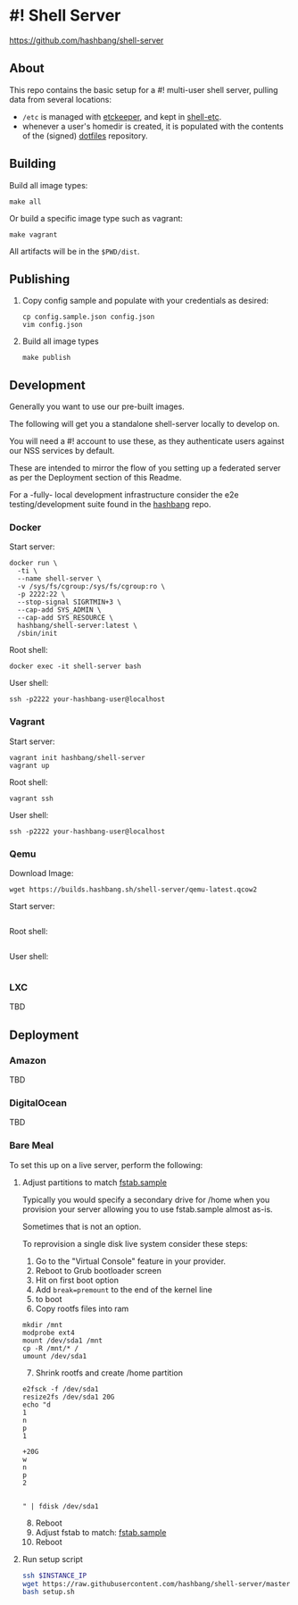 # #! Shell Server #

<https://github.com/hashbang/shell-server>

## About ##

This repo contains the basic setup for a #! multi-user shell server,
pulling data from several locations:
- `/etc` is managed with [etckeeper], and kept in [shell-etc].
- whenever a user's homedir is created, it is populated with
  the contents of the (signed) [dotfiles] repository.

## Building ##

Build all image types:

```
make all
```

Or build a specific image type such as vagrant:
```
make vagrant
```

All artifacts will be in the ```$PWD/dist```.

## Publishing ##

1. Copy config sample and populate with your credentials as desired:

    ```
    cp config.sample.json config.json
    vim config.json
    ```

2. Build all image types
    ```
    make publish
    ```
## Development ##

Generally you want to use our pre-built images.

The following will get you a standalone shell-server locally to develop on.

You will need a #! account to use these, as they authenticate users against
our NSS services by default.

These are intended to mirror the flow of you setting up a federated server as
per the Deployment section of this Readme.

For a -fully- local development infrastructure consider the e2e
testing/development suite found in the [hashbang] repo.

### Docker ###

Start server:
```
docker run \
  -ti \
  --name shell-server \
  -v /sys/fs/cgroup:/sys/fs/cgroup:ro \
  -p 2222:22 \
  --stop-signal SIGRTMIN+3 \
  --cap-add SYS_ADMIN \
  --cap-add SYS_RESOURCE \
  hashbang/shell-server:latest \
  /sbin/init
```

Root shell:
```
docker exec -it shell-server bash
```

User shell:
```
ssh -p2222 your-hashbang-user@localhost
```

### Vagrant ###

Start server:
```
vagrant init hashbang/shell-server
vagrant up
```

Root shell:
```
vagrant ssh
```

User shell:
```
ssh -p2222 your-hashbang-user@localhost
```

### Qemu ###

Download Image:
```
wget https://builds.hashbang.sh/shell-server/qemu-latest.qcow2
```

Start server:
```
```

Root shell:
```
```

User shell:
```
```

### LXC ###
TBD

## Deployment ##
### Amazon ###
TBD

### DigitalOcean ###
TBD

### Bare Meal ###
To set this up on a live server, perform the following:

1. Adjust partitions to match [fstab.sample]

    Typically you would specify a secondary drive for /home when you provision
    your server allowing you to use fstab.sample almost as-is.

    Sometimes that is not an option.

    To reprovision a single disk live system consider these steps:

    1. Go to the "Virtual Console" feature in your provider.
    2. Reboot to Grub bootloader screen
    3. Hit <Enter> on first boot option
    4. Add ```break=premount``` to the end of the kernel line
    5. <Ctrl-X> to boot
    6. Copy rootfs files into ram
      ```
      mkdir /mnt
      modprobe ext4
      mount /dev/sda1 /mnt
      cp -R /mnt/* /
      umount /dev/sda1
      ```
    7. Shrink rootfs and create /home partition
      ```
      e2fsck -f /dev/sda1
      resize2fs /dev/sda1 20G
      echo "d
      1
      n
      p
      1

      +20G
      w
      n
      p
      2


      " | fdisk /dev/sda1
      ```
    8. Reboot
    9. Adjust fstab to match: [fstab.sample]
    10. Reboot

2. Run setup script

    ```bash
    ssh $INSTANCE_IP
    wget https://raw.githubusercontent.com/hashbang/shell-server/master/scripts/setup.sh
    bash setup.sh
    ```

[etckeeper]: http://etckeeper.branchable.com/
[hashbang]: http://github.com/hashbang/hashbang/
[shell-etc]: https://github.com/hashbang/shell-etc/
[dotfiles]:  https://github.com/hashbang/dotfiles/
[fstab.sample]: https://raw.githubusercontent.com/hashbang/shell-etc/master/fstab.sample
